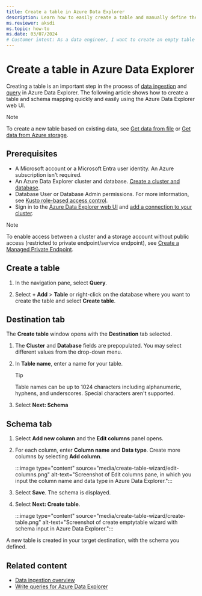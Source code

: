 ```yaml
---
title: Create a table in Azure Data Explorer
description: Learn how to easily create a table and manually define the schema in Azure Data Explorer with the table creation wizard.
ms.reviewer: aksdi
ms.topic: how-to
ms.date: 03/07/2024
# Customer intent: As a data engineer, I want to create an empty table in Azure Data Explorer so that I can ingest data and query it.
---
```

# Create a table in Azure Data Explorer

Creating a table is an important step in the process of [data ingestion](ingest-data-overview.md) and [query](/azure/data-explorer/kusto/query/tutorials/learn-common-operators) in Azure Data Explorer. The following article shows how to create a table and schema mapping quickly and easily using the Azure Data Explorer web UI.

> [!NOTE]
> To create a new table based on existing data, see [Get data from file](get-data-file.md) or [Get data from Azure storage](get-data-storage.md).

## Prerequisites

* A Microsoft account or a Microsoft Entra user identity. An Azure subscription isn't required.
* An Azure Data Explorer cluster and database. [Create a cluster and database](create-cluster-and-database.md). 
* Database User or Database Admin permissions. For more information, see [Kusto role-based access control](/kusto/access-control/role-based-access-control).
* Sign in to the [Azure Data Explorer web UI](https://dataexplorer.azure.com/) and [add a connection to your cluster](web-query-data.md#add-clusters).

> [!NOTE]
> To enable access between a cluster and a storage account without public access (restricted to private endpoint/service endpoint), see [Create a Managed Private Endpoint](security-network-managed-private-endpoint-create.md).

## Create a table

1. In the navigation pane, select **Query**.

1. Select **+ Add** > **Table** or right-click on the database where you want to create the table and select **Create table**.

## Destination tab

The **Create table** window opens with the **Destination** tab selected.

1. The **Cluster** and **Database** fields are prepopulated. You may select different values from the drop-down menu.
1. In **Table name**, enter a name for your table.

    > [!TIP]
    >  Table names can be up to 1024 characters including alphanumeric, hyphens, and underscores. Special characters aren't supported.

1. Select **Next: Schema**

## Schema tab

1. Select **Add new column** and the **Edit columns** panel opens.
1. For each column, enter **Column name** and **Data type**. Create more columns by selecting **Add column**.
    
    :::image type="content" source="media/create-table-wizard/edit-columns.png" alt-text="Screenshot of Edit columns pane, in which you input the column name and data type in Azure Data Explorer.":::

1. Select **Save**. The schema is displayed.
1. Select **Next: Create table**.

    :::image type="content" source="media/create-table-wizard/create-table.png" alt-text="Screenshot of create emptytable wizard with schema input in Azure Data Explorer.":::

A new table is created in your target destination, with the schema you defined.

## Related content

* [Data ingestion overview](ingest-data-overview.md)
* [Write queries for Azure Data Explorer](/azure/data-explorer/kusto/query/tutorials/learn-common-operators)
